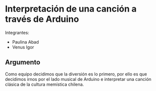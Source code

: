 # Interpretación de una canción a través de Arduino

Integrantes:
* Paulina Abad
* Venus Igor

## Argumento

Como equipo decidimos que la diversión es lo primero, por ello es que decidimos irnos por el lado musical de Arduino e interpretar una canción clásica de la cultura memística chilena.
